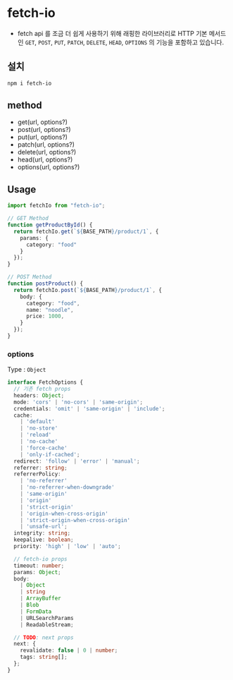 # fetch-io

- fetch api 를 조금 더 쉽게 사용하기 위해 래핑한 라이브러리로 HTTP 기본 메서드인 `GET`, `POST`, `PUT`, `PATCH`, `DELETE`, `HEAD`, `OPTIONS` 의 기능을 포함하고 있습니다.

## 설치

```bash
npm i fetch-io
```

## method

- get(url, options?)
- post(url, options?)
- put(url, options?)
- patch(url, options?)
- delete(url, options?)
- head(url, options?)
- options(url, options?)

## Usage

```TypeScript
import fetchIo from "fetch-io";

// GET Method
function getProductById() {
  return fetchIo.get(`${BASE_PATH}/product/1`, {
    params: {
      category: "food"
    }
  });
}

// POST Method
function postProduct() {
  return fetchIo.post(`${BASE_PATH}/product/1`, {
    body: {
      category: "food",
      name: "noodle",
      price: 1000,
    }
  });
}
```

### options

Type : `Object`

```typescript
interface FetchOptions {
  // 기존 fetch props
  headers: Object;
  mode: 'cors' | 'no-cors' | 'same-origin';
  credentials: 'omit' | 'same-origin' | 'include';
  cache:
    | 'default'
    | 'no-store'
    | 'reload'
    | 'no-cache'
    | 'force-cache'
    | 'only-if-cached';
  redirect: 'follow' | 'error' | 'manual';
  referrer: string;
  referrerPolicy:
    | 'no-referrer'
    | 'no-referrer-when-downgrade'
    | 'same-origin'
    | 'origin'
    | 'strict-origin'
    | 'origin-when-cross-origin'
    | 'strict-origin-when-cross-origin'
    | 'unsafe-url';
  integrity: string;
  keepalive: boolean;
  priority: 'high' | 'low' | 'auto';

  // fetch-io props
  timeout: number;
  params: Object;
  body:
    | Object
    | string
    | ArrayBuffer
    | Blob
    | FormData
    | URLSearchParams
    | ReadableStream;

  // TODO: next props
  next: {
    revalidate: false | 0 | number;
    tags: string[];
  };
}
```
